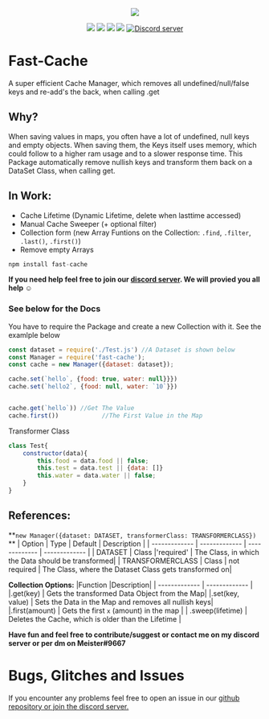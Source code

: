 <p align="center"><a href="https://nodei.co/npm/fast-cache/"><img src="https://nodei.co/npm/fast-cache.png"></a></p>
<p align="center"><img src="https://img.shields.io/npm/v/fast-cache"> <img src="https://img.shields.io/npm/dm/fast-cache?label=downloads"> <img src="https://img.shields.io/npm/l/fast-cache"> <img src="https://img.shields.io/github/repo-size/meister03/fast-cache">  <a href="https://discord.gg/YTdNBHh"><img src="https://discordapp.com/api/guilds/697129454761410600/widget.png" alt="Discord server"/></a></p>

# Fast-Cache
A super efficient Cache Manager, which removes all undefined/null/false keys and re-add's the back, when calling .get

## Why?
When saving values in maps, you often have a lot of undefined, null keys and empty objects. When saving them, the Keys itself uses memory, which could follow to a higher ram usage and to a slower response time. This Package automatically remove nullish keys and transform them back on a DataSet Class, when calling get.

## In Work:
- Cache Lifetime (Dynamic Lifetime, delete when lasttime accessed)
- Manual Cache Sweeper (+ optional filter)
- Collection form (new Array Funtions on the Collection: `.find`, `.filter`, `.last()`, `.first()`)
- Remove empty Arrays

```js
npm install fast-cache
```

**If you need help feel free to join our <a href="https://discord.gg/YTdNBHh">discord server</a>. We will provied you all help ☺**

### See below for the Docs
You have to require the Package and create a new Collection with it. See the examlple below

```js
const dataset = require('./Test.js') //A Dataset is shown below
const Manager = require('fast-cache');
const cache = new Manager({dataset: dataset});

cache.set(`hello`, {food: true, water: null}}})
cache.set(`hello2`, {food: null, water: `10`}})


cache.get(`hello`)) //Get The Value
cache.first())            //The First Value in the Map
```
Transformer Class
```js
class Test{
    constructor(data){
        this.food = data.food || false;
        this.test = data.test || {data: []}
        this.water = data.water || false;
    }
}
```

## References:
**`new Manager({dataset: DATASET, transformerClass: TRANSFORMERCLASS})` **
| Option | Type | Default | Description |
| ------------- | ------------- | ------------- | ------------- |
| DATASET     | Class             |'required'   | The Class, in which the Data should be transformed|
| TRANSFORMERCLASS | Class | not required | The Class, where the Dataset Class gets transformed on|


**Collection Options:**
|Function |Description|
| ------------- | ------------- | 
|.get(key)     | Gets the transformed Data Object from the Map|
|.set(key, value) | Sets the Data in the Map and removes all nullish keys|
|.first(amount) | Gets the first `x` (amount) in the map |
| .sweep(lifetime) | Deletes the Cache, which is older than the Lifetime |
 




**Have fun and feel free to contribute/suggest or contact me on my discord server or per dm on Meister#9667**

# Bugs, Glitches and Issues
If you encounter any problems feel free to open an issue in our <a href="https://github.com/meister03/discord-hybrid-sharding/issues">github repository or join the discord server.</a>
